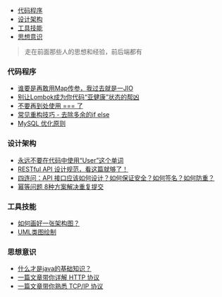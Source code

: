 <div class="catalog">

- [代码程序](#t0)
- [设计架构](#t1)
- [工具技能](#t2)
- [思想意识](#t3)

</div>

> 走在前面那些人的思想和经验，前后端都有

### <span id="t0">代码程序</span>

- <a href="https://blog.csdn.net/wangshuaiwsws95/article/details/105324335" target="_blank">谁要是再敢用Map传参，我过去就是一JIO</a>
- <a href="https://blog.csdn.net/ramostear/article/details/105804645" target="_blank">别让Lombok成为你代码“亚健康”状态的帮凶</a>
- <a href="https://blog.csdn.net/qq449245884/article/details/105304391" target="_blank">不要再到处使用 === 了</a>
- <a href="https://www.pdai.tech/md/develop/refactor/dev-refactor-if-else.html" target="_blank">常见重构技巧 - 去除多余的if else</a>
- <a href="https://blog.csdn.net/jiao_fuyou/article/details/26346173" target="_blank">MySQL 优化原则</a>

### <span id="t1">设计架构</span>

- <a href="https://www.zcfy.cc/article/never-use-the-word-user-in-your-code" target="_blank">永远不要在代码中使用“User”这个单词</a>
- <a href="https://mp.weixin.qq.com/s/bh5UJqN60MBW8VWk7OpaHA" target="_blank">RESTful API 设计规范，看这篇就够了！</a>
- <a href="https://www.cnblogs.com/jurendage/p/12653865.html" target="_blank">四连问：API 接口应该如何设计？如何保证安全？如何签名？如何防重？</a>
- <a href="https://juejin.im/post/6844903894384902158" target="_blank">幂等问题 8种方案解决重复提交</a>


### <span id="t2">工具技能</span>

- <a href="https://blog.csdn.net/alitech2017/article/details/106760557" target="_blank">如何画好一张架构图？</a>
- <a href="https://github.com/SouthBegonia/Computer-Course/tree/master/UML" target="_blank">UML类图绘制</a>

### <span id="t3">思想意识</span>

- <a href="https://zhuanlan.zhihu.com/p/28615617" target="_blank">什么才是java的基础知识？</a>
- <a href="https://www.jianshu.com/p/6e9e4156ece3" target="_blank">一篇文章带你详解 HTTP 协议</a>
- <a target="_blank" href="https://www.jianshu.com/p/9f3e879a4c9c">一篇文章带你熟悉 TCP/IP 协议</a>











